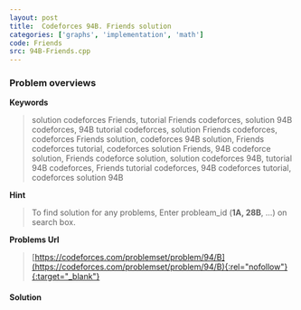 ```yaml
---
layout: post
title:  Codeforces 94B. Friends solution
categories: ['graphs', 'implementation', 'math']
code: Friends
src: 94B-Friends.cpp
---
```

### **Problem overviews**

**Keywords**
> solution codeforces Friends, tutorial Friends codeforces, solution 94B codeforces, 94B tutorial codeforces, solution Friends codeforces, codeforces Friends solution, codeforces 94B solution, Friends codeforces tutorial, codeforces solution Friends, 94B codeforce solution, Friends codeforce solution, solution codeforces 94B, tutorial 94B codeforces, Friends tutorial codeforces, 94B codeforces tutorial, codeforces solution 94B

**Hint**
> To find solution for any problems, Enter probleam_id (**1A, 28B**, ...) on search box. 

**Problems Url**
> [https://codeforces.com/problemset/problem/94/B](https://codeforces.com/problemset/problem/94/B){:rel="nofollow"}{:target="_blank"}

#### **Solution**



